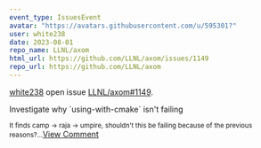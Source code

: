 ```yaml
---
event_type: IssuesEvent
avatar: "https://avatars.githubusercontent.com/u/595301?"
user: white238
date: 2023-08-01
repo_name: LLNL/axom
html_url: https://github.com/LLNL/axom/issues/1149
repo_url: https://github.com/LLNL/axom
---
```


<a href='https://github.com/white238' target='_blank'>white238</a> open issue <a href='https://github.com/LLNL/axom/issues/1149' target='_blank'>LLNL/axom#1149</a>.

<p>Investigate why `using-with-cmake` isn't failing</p><small>It finds camp -> raja -> umpire, shouldn't this be failing because of the previous reasons?...</small><a href='https://github.com/LLNL/axom/issues/1149' target='_blank'>View Comment</a>